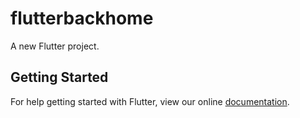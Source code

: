 # flutterbackhome

A new Flutter project.

## Getting Started

For help getting started with Flutter, view our online
[documentation](https://flutter.io/).
